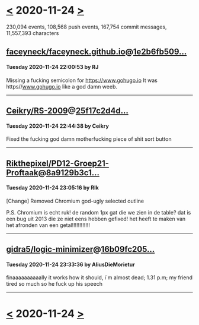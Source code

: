 # [<](2020-11-23.md) 2020-11-24 [>](2020-11-25.md)

230,094 events, 108,568 push events, 167,754 commit messages, 11,557,393 characters


## [faceyneck/faceyneck.github.io](https://github.com/faceyneck/faceyneck.github.io)@[1e2b6fb509...](https://github.com/faceyneck/faceyneck.github.io/commit/1e2b6fb5096d4a860af6b1092438d8e0e8ddd467)
#### Tuesday 2020-11-24 22:00:53 by RJ

Missing a fucking semicolon for https://www.gohugo.io
It was https//www.gohugo.io like a god damn weeb.

---
## [Ceikry/RS-2009](https://github.com/Ceikry/RS-2009)@[25f17c2d4d...](https://github.com/Ceikry/RS-2009/commit/25f17c2d4d475db94c1d4a04ef4cd393f9f732fc)
#### Tuesday 2020-11-24 22:44:38 by Ceikry

Fixed the fucking god damn motherfucking piece of shit sort button

---
## [Rikthepixel/PD12-Groep21-Proftaak](https://github.com/Rikthepixel/PD12-Groep21-Proftaak)@[8a9129b3c1...](https://github.com/Rikthepixel/PD12-Groep21-Proftaak/commit/8a9129b3c186d91c57c6c86f96c90084e6687490)
#### Tuesday 2020-11-24 23:05:16 by RIk

[Change] Removed Chromium god-ugly selected outline

P.S. Chromium is  echt ruk! de random 1px gat die we zien in de table? dat is een bug uit 2013 die ze niet eens hebben gefixed! het heeft te maken van het afronden van een getal!!!!!!!!!!!!

---
## [gidra5/logic-minimizer](https://github.com/gidra5/logic-minimizer)@[16b09fc205...](https://github.com/gidra5/logic-minimizer/commit/16b09fc2051d92cf09d44acf662ed6637579ea07)
#### Tuesday 2020-11-24 23:33:36 by AliusDieMorietur

finaaaaaaaaaally it works how it should, i`m almost dead; 1.31 p.m; my friend tired so much so he fuck up his speech

---

# [<](2020-11-23.md) 2020-11-24 [>](2020-11-25.md)

